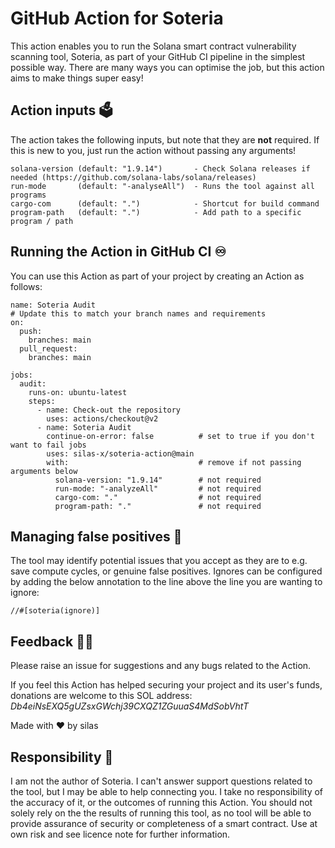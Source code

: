 # GitHub Action for Soteria
This action enables you to run the Solana smart contract vulnerability scanning tool, Soteria, as part of your GitHub CI pipeline in the simplest possible way. There are many ways you can optimise the job, but this action aims to make things super easy!

## Action inputs :ballot_box:
The action takes the following inputs, but note that they are **not** required. 
If this is new to you, just run the action without passing any arguments!
```
solana-version (default: "1.9.14")       - Check Solana releases if needed (https://github.com/solana-labs/solana/releases)
run-mode       (default: "-analyseAll")  - Runs the tool against all programs
cargo-com      (default: ".")            - Shortcut for build command
program-path   (default: ".")            - Add path to a specific program / path
```

## Running the Action in GitHub CI :infinity:
You can use this Action as part of your project by creating an Action as follows:
```
name: Soteria Audit
# Update this to match your branch names and requirements
on:
  push:
    branches: main
  pull_request:
    branches: main

jobs:
  audit:
    runs-on: ubuntu-latest
    steps:
      - name: Check-out the repository
        uses: actions/checkout@v2
      - name: Soteria Audit
        continue-on-error: false          # set to true if you don't want to fail jobs
        uses: silas-x/soteria-action@main
        with:                             # remove if not passing arguments below
          solana-version: "1.9.14"        # not required
          run-mode: "-analyzeAll"         # not required
          cargo-com: "."                  # not required
          program-path: "."               # not required
 ```
 
 ## Managing false positives :space_invader:
 The tool may identify potential issues that you accept as they are to e.g. save compute cycles, or genuine false positives.
 Ignores can be configured by adding the below annotation to the line above the line you are wanting to ignore:
 ```
//#[soteria(ignore)]
 ```
 
 ## Feedback :fist_right::fist_left:
 Please raise an issue for suggestions and any bugs related to the Action.
 
 If you feel this Action has helped securing your project and its user's funds, donations are welcome to this SOL address: _Db4eiNsEXQ5gUZsxGWchj39CXQZ1ZGuuaS4MdSobVhtT_
 
 Made with :heart: by silas

 ## Responsibility :call_me_hand:
 I am not the author of Soteria. I can't answer support questions related to the tool, but I may be able to help connecting you.
 I take no responsibility of the accuracy of it, or the outcomes of running this Action. You should not solely rely on the the results of running this
 tool, as no tool will be able to provide assurance of security or completeness of a smart contract. 
 Use at own risk and see licence note for further information.

